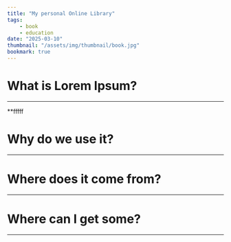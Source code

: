 ```yaml
---
title: "My personal Online Library"
tags:
    - book
    - education
date: "2025-03-10"
thumbnail: "/assets/img/thumbnail/book.jpg"
bookmark: true
---
```


# What is Lorem Ipsum?
---
**fffff
# Why do we use it?
---


# Where does it come from?
---



# Where can I get some?
---
